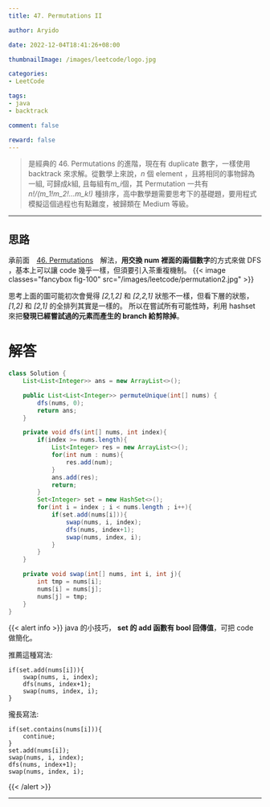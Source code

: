 ```yaml
---
title: 47. Permutations II

author: Aryido

date: 2022-12-04T18:41:26+08:00

thumbnailImage: /images/leetcode/logo.jpg

categories:
- LeetCode

tags:
- java
- backtrack

comment: false

reward: false
---
```

<!--BODY-->
> 是經典的 46. Permutations 的進階，現在有 duplicate 數字，一樣使用 backtrack 來求解。從數學上來說，*n* 個 element ，且將相同的事物歸為一組, 可歸成*k*組, 且每組有*m_i*個，其 Permutation 一共有 *n!/(m_1!m_2!...m_k!)* 種排序，高中數學題需要思考下的基礎題，要用程式模擬這個過程也有點難度，被歸類在 Medium 等級。
<!--more-->

---

## 思路
承前面　[46. Permutations](https://leetcode.com/problems/permutations/)　解法，**用交換 num 裡面的兩個數字**的方式來做 DFS ，基本上可以讓 code 幾乎一樣，但須要引入茶重複機制。
{{< image classes="fancybox fig-100" src="/images/leetcode/permutation2.jpg" >}}

思考上面的圖可能初次會覺得 *[2,1,2]* 和 *[2,2,1]* 狀態不一樣，但看下層的狀態，*[1,2]* 和 *[2,1]* 的全排列其實是一樣的。
所以在嘗試所有可能性時，利用 hashset 來把**發現已經嘗試過的元素而產生的 branch 給剪除掉**。

# 解答
```java
class Solution {
    List<List<Integer>> ans = new ArrayList<>();

    public List<List<Integer>> permuteUnique(int[] nums) {
        dfs(nums, 0);
        return ans;
    }

    private void dfs(int[] nums, int index){
        if(index >= nums.length){
            List<Integer> res = new ArrayList<>();
            for(int num : nums){
                res.add(num);
            }
            ans.add(res);
            return;
        }
        Set<Integer> set = new HashSet<>();
        for(int i = index ; i < nums.length ; i++){
            if(set.add(nums[i])){
                swap(nums, i, index);
                dfs(nums, index+1);
                swap(nums, index, i);
            }
        }
    }

    private void swap(int[] nums, int i, int j){
        int tmp = nums[i];
        nums[i] = nums[j];
        nums[j] = tmp;
    }
}

```
{{< alert info >}}
java 的小技巧， **set 的 add 函數有 bool 回傳值**，可把 code 做簡化。

推薦這種寫法:
```
if(set.add(nums[i])){
    swap(nums, i, index);
    dfs(nums, index+1);
    swap(nums, index, i);
}
```

攏長寫法:
```
if(set.contains(nums[i])){
    continue;
}
set.add(nums[i]);
swap(nums, i, index);
dfs(nums, index+1);
swap(nums, index, i);

```
{{< /alert >}}

---